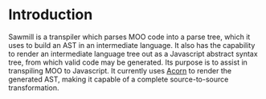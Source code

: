 # Introduction

Sawmill is a transpiler which parses MOO code into a parse tree, which it uses to build an AST in an intermediate language. It also has the capability to render an intermediate language tree out as a Javascript abstract syntax tree, from which valid code may be generated.
Its purpose is to assist in transpiling MOO to Javascript.
It currently uses [Acorn](https://www.npmjs.com/package/acorn) to render the generated AST, making it capable of a complete source-to-source transformation.
